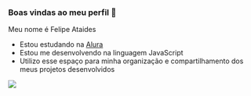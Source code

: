 ### Boas vindas ao meu perfil 🤍

Meu nome é Felipe Ataides

- Estou estudando na [Alura](https://www.alura.com.br)
- Estou me desenvolvendo na linguagem JavaScript
- Utilizo esse espaço para minha organização e compartilhamento dos meus projetos desenvolvidos

![](https://tenor.com/pt-BR/view/waving-nick-nelson-kit-connor-heartstopper-saying-hi-gif-13281248391159444623) 
